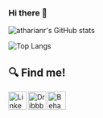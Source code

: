 ### Hi there 👋

<!--
**atharianr/atharianr** is a ✨ _special_ ✨ repository because its `README.md` (this file) appears on your GitHub profile.

Here are some ideas to get you started:

- 🔭 I’m currently working on ...
- 🌱 I’m currently learning ...
- 👯 I’m looking to collaborate on ...
- 🤔 I’m looking for help with ...
- 💬 Ask me about ...
- 📫 How to reach me: ...
- 😄 Pronouns: ...
- ⚡ Fun fact: ...
-->

![atharianr's GitHub stats](https://github-readme-stats.vercel.app/api?username=atharianr&show_icons=true&theme=tokyonight)

![Top Langs](https://github-readme-stats.vercel.app/api/top-langs/?username=atharianr&show_icons=true&layout=compact&theme=tokyonight)

## 🔍 Find me!
[<img align="left" alt="LinkedIn" width=36px src="https://pngimg.com/uploads/linkedIn/linkedIn_PNG27.png">][linkedin]
[<img align="left" alt="Dribbble" width=36px src="https://seeklogo.com/images/D/dribbble-logo-143FF96D65-seeklogo.com.png">][dribbble]
[<img align="left" alt="Behance" width=36px src="https://cdn.worldvectorlogo.com/logos/behance-1.svg">][behance]


[linkedin]: https://www.linkedin.com/in/atharian-rahmadani-06093b182/
[dribbble]: https://dribbble.com/atharianr
[behance]: https://www.behance.net/atharianr
